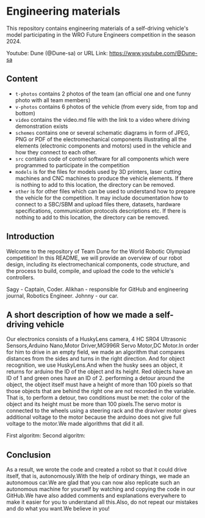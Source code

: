 Engineering materials
====

This repository contains engineering materials of a self-driving vehicle's model participating in the WRO Future Engineers competition in the season 2024.

Youtube: Dune (@Dune-sa) 
or URL Link: https://www.youtube.com/@Dune-sa

## Content

* `t-photos` contains 2 photos of the team (an official one and one funny photo with all team members)
* `v-photos` contains 6 photos of the vehicle (from every side, from top and bottom)
* `video` contains the video.md file with the link to a video where driving demonstration exists
* `schemes` contains one or several schematic diagrams in form of JPEG, PNG or PDF of the electromechanical components illustrating all the elements (electronic components and motors) used in the vehicle and how they connect to each other.
* `src` contains code of control software for all components which were programmed to participate in the competition
* `models` is for the files for models used by 3D printers, laser cutting machines and CNC machines to produce the vehicle elements. If there is nothing to add to this location, the directory can be removed.
* `other` is for other files which can be used to understand how to prepare the vehicle for the competition. It may include documentation how to connect to a SBC/SBM and upload files there, datasets, hardware specifications, communication protocols descriptions etc. If there is nothing to add to this location, the directory can be removed.

## Introduction

Welcome to the repository of Team Dune for the World Robotic Olympiad competition! In this README, we will provide an overview of our robot design, including its electromechanical components, code structure, and the process to build, compile, and upload the code to the vehicle's controllers.

Sagy - Captain, Coder.
Alikhan - responsible for GitHub and engineering journal, Robotics Engineer.
Johnny - our car.

## A short description of how we made a self-driving vehicle
Our electronics consists of a HuskyLens camera, 4 HC SR04 Ultrasonic Sensors,Arduino Nano,Motor Driver,MG996R Servo Motor,DC Motor.In order for him to drive in an empty field, we made an algorithm that compares distances from the sides and turns in the right direction.
And for object recognition, we use HuskyLens.And when the husky sees an object, it returns for arduino the ID of the object and its height. Red objects have an ID of 1 and green ones have an ID of 2. performing a detour around the object, the object itself must have a height of more than 100 pixels so that those objects that are behind the right one are not recorded in the variable. That is, to perform a detour, two conditions must be met: the color of the object and its height must be more than 100 pixels.The servo motor is connected to the wheels using a steering rack and the draviver motor gives additional voltage to the motor because the arduino does not give full voltage to the motor.We made algorithms that did it all.

First algoritm:
Second algoritm:

## Conclusion
As a result, we wrote the code and created a robot so that it could drive itself, that is, autonomously.With the help of ordinary things, we made an autonomous car.We are glad that you can now also replicate such an autonomous machine for yourself by watching and copying the code in our GitHub.We have also added comments and explanations everywhere to make it easier for you to understand all this.Also, do not repeat our mistakes and do what you want.We believe in you!
